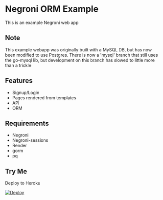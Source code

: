 Negroni ORM Example
===================

This is an example Negroni web app


Note
----------
This example webapp was originally built with a MySQL DB, but has now been modified to use Postgres. There
is now a 'mysql' branch that still uses the go-mysql lib, but development on this branch has slowed to little more
than a trickle


Features
----------
* Signup/Login
* Pages rendered from templates
* API
* ORM


Requirements
-----------

* Negroni
* Negroni-sessions
* Render
* gorm
* pq


Try Me
-----------

Deploy to Heroku

[![Deploy](https://www.herokucdn.com/deploy/button.png)](https://heroku.com/deploy?template=https://github.com/JohnProg/playing-with-Go/tree/master/example2-negroni-app)


